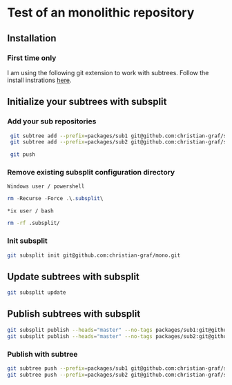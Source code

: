 # Test of an monolithic repository 

## Installation

### First time only

I am using the following git extension to work with subtrees.
Follow the install instrations [here](https://github.com/dflydev/git-subsplit).


## Initialize your subtrees with subsplit

### Add your sub repositories

```bash
 git subtree add --prefix=packages/sub1 git@github.com:christian-graf/sub1.git master
 git subtree add --prefix=packages/sub2 git@github.com:christian-graf/sub2.git master

 git push
```

### Remove existing subsplit configuration directory

`Windows user / powershell`
```powershell
rm -Recurse -Force .\.subsplit\

```

`*ix user / bash`
```bash
rm -rf .subsplit/
```

### Init subsplit

```bash
git subsplit init git@github.com:christian-graf/mono.git
```

## Update subtrees with subsplit

```bash
git subsplit update
```

## Publish subtrees with subsplit

```bash
git subsplit publish --heads="master" --no-tags packages/sub1:git@github.com:christian-graf/sub1.git
git subsplit publish --heads="master" --no-tags packages/sub2:git@github.com:christian-graf/sub2.git
```

### Publish with subtree

```bash
git subtree push --prefix=packages/sub1 git@github.com:christian-graf/sub1.git master
git subtree push --prefix=packages/sub2 git@github.com:christian-graf/sub2.git master
```